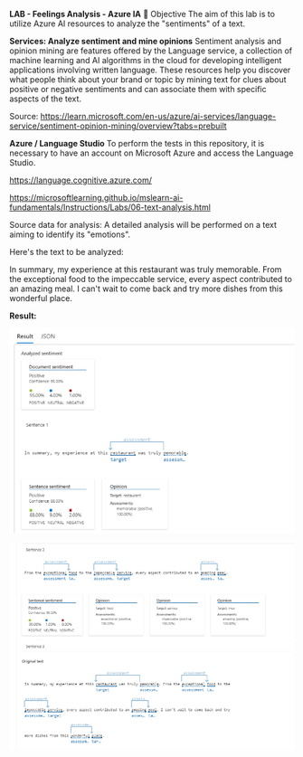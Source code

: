 __LAB - Feelings Analysis - Azure IA__
🚀  Objective
The aim of this lab is to utilize Azure AI resources to analyze the "sentiments" of a text.

__Services: Analyze sentiment and mine opinions__
Sentiment analysis and opinion mining are features offered by the Language service, a collection of machine learning and AI algorithms in the cloud for developing intelligent applications involving written language. These resources help you discover what people think about your brand or topic by mining text for clues about positive or negative sentiments and can associate them with specific aspects of the text.

Source: https://learn.microsoft.com/en-us/azure/ai-services/language-service/sentiment-opinion-mining/overview?tabs=prebuilt

__Azure / Language Studio__
To perform the tests in this repository, it is necessary to have an account on Microsoft Azure and access the Language Studio.

https://language.cognitive.azure.com/

https://microsoftlearning.github.io/mslearn-ai-fundamentals/Instructions/Labs/06-text-analysis.html

Source data for analysis:
A detailed analysis will be performed on a text aiming to identify its "emotions".

Here's the text to be analyzed:

In summary, my experience at this restaurant was truly memorable. From the exceptional food to the impeccable service, every aspect contributed to an amazing meal. I can't wait to come back and try more dishes from this wonderful place.

__Result:__

![alt text](image.png)


![alt text](image-1.png)





